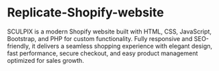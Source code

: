 # Replicate-Shopify-website
SCULPIX is a modern Shopify website built with HTML, CSS, JavaScript, Bootstrap, and PHP for custom functionality. Fully responsive and SEO-friendly, it delivers a seamless shopping experience with elegant design, fast performance, secure checkout, and easy product management optimized for sales growth.
